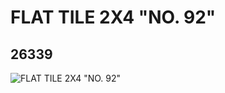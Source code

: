 # FLAT TILE 2X4 "NO. 92"
## 26339
![FLAT TILE 2X4 "NO. 92"](https://lc-www-live-s.legocdn.com/media/bricks/5/2/6148230.jpg)
